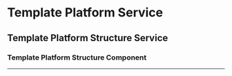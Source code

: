 # Template Platform Service

## Template Platform Structure Service

### Template Platform Structure Component

----
